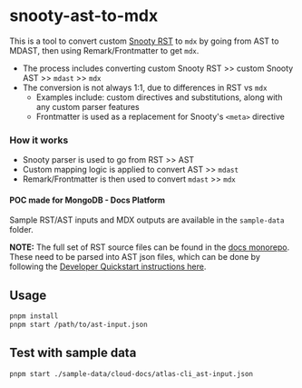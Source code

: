 # snooty-ast-to-mdx

This is a tool to convert custom [Snooty RST](https://github.com/mongodb/snooty-parser) to `mdx` by going from AST to MDAST, then using Remark/Frontmatter to get `mdx`.

- The process includes converting custom Snooty RST >> custom Snooty AST >> `mdast` >> `mdx`
- The conversion is not always 1:1, due to differences in RST vs `mdx`
  - Examples include: custom directives and substitutions, along with any custom parser features
  - Frontmatter is used as a replacement for Snooty's `<meta>` directive

### How it works

- Snooty parser is used to go from RST >> AST
- Custom mapping logic is applied to convert AST >> `mdast`
- Remark/Frontmatter is then used to convert `mdast` >> `mdx`

#### POC made for MongoDB - Docs Platform

Sample RST/AST inputs and MDX outputs are available in the `sample-data` folder.

**NOTE:** The full set of RST source files can be found in the [docs monorepo](https://github.com/mongodb/docs). These need to be parsed into AST json files, which can be done by following the [Developer Quickstart instructions here](https://github.com/mongodb/snooty?tab=readme-ov-file#developer-quickstart).

## Usage

```bash
pnpm install
pnpm start /path/to/ast-input.json
```

## Test with sample data

```bash
pnpm start ./sample-data/cloud-docs/atlas-cli_ast-input.json
```

